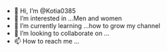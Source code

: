 - 👋 Hi, I’m @Kotia0385
- 👀 I’m interested in ...Men and women
- 🌱 I’m currently learning ...how to grow my channel
- 💞️ I’m looking to collaborate on ...
- 📫 How to reach me ...

<!---
Kotia0385/Kotia0385 is a ✨ special ✨ repository because its `README.md` (this file) appears on your GitHub profile.
You can click the Preview link to take a look at your changes.
--->
